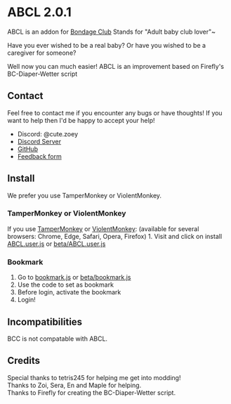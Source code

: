# ABCL 2.0.1

ABCL is an addon for [Bondage Club](https://www.bondageprojects.com/club_game/)
Stands for "Adult baby club lover"~

Have you ever wished to be a real baby? Or have you wished to be a caregiver for someone?

Well now you can much easier!
ABCL is an improvement based on Firefly's BC-Diaper-Wetter script

## Contact

Feel free to contact me if you encounter any bugs or have thoughts!
If you want to help then I'd be happy to accept your help!

- Discord: @cute.zoey
- [Discord Server](https://discord.gg/V9rNpRQqtZ)
- [GitHub](https://github.com/zoe-64/ABCL)
- [Feedback form](https://docs.google.com/forms/d/e/1FAIpQLSdOMGAEmOlFTpbcdkdn8b380p50WAE8qPux-45WvFM3qhf9_w/viewform?usp=dialog)

## Install

We prefer you use TamperMonkey or ViolentMonkey.

### TamperMonkey or ViolentMonkey

If you use [TamperMonkey](https://www.tampermonkey.net/) or [ViolentMonkey](https://violentmonkey.github.io): (available for several browsers: Chrome, Edge, Safari, Opera, Firefox) 1. Visit and click on install [ABCL.user.js](https://github.com/zoe-64/ABCL/raw/main/main/ABCL.user.js) or [beta/ABCL.user.js](https://github.com/zoe-64/ABCL/blob/main/beta/ABCL.user.js)

### Bookmark

1. Go to [bookmark.js](https://github.com/zoe-64/ABCL/blob/main/main/bookmark.js) or [beta/bookmark.js](https://github.com/zoe-64/ABCL/blob/main/beta/bookmark.js)
2. Use the code to set as bookmark
3. Before login, activate the bookmark
4. Login!

## Incompatibilities

BCC is not compatable with ABCL.

## Credits

Special thanks to tetris245 for helping me get into modding!<br>
Thanks to Zoi, Sera, En and Maple for helping.<br>
Thanks to Firefly for creating the BC-Diaper-Wetter script.
